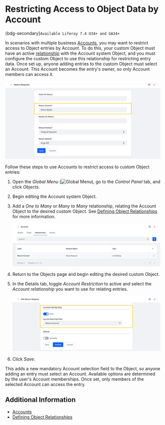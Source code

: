 # Restricting Access to Object Data by Account

{bdg-secondary}`Available Liferay 7.4 U34+ and GA34+`

In scenarios with multiple business [Accounts](../../../users-and-permissions/accounts.md), you may want to restrict access to Object entries by Account. To do this, your custom Object must have an active [relationship](./defining-object-relationships.md) with the Account system Object, and you must configure the custom Object to use this relationship for restricting entry data. Once set up, anyone adding entries to the custom Object must select an Account. This Account becomes the entry's owner, so only Account members can access it.

![Restrict access to custom Object entries by Account.](./restricting-access-to-object-data-by-account/images/01.png)

Follow these steps to use Accounts to restrict access to custom Object entries:

1. Open the *Global Menu* (![Global Menu](../../../images/icon-applications-menu.png)), go to the *Control Panel* tab, and click *Objects*.

1. Begin editing the Account system Object.

1. Add a *One to Many* or *Many to Many* relationship, relating the Account Object to the desired custom Object. See [Defining Object Relationships](./defining-object-relationships.md) for more information.

   ![Relate the Account system Object to the desired custom Object.](./restricting-access-to-object-data-by-account/images/02.png)

1. Return to the Objects page and begin editing the desired custom Object.

1. In the Details tab, toggle *Account Restriction* to active and select the *Account relationship* you want to use for relating entries.

   ![Toggle Account Restriction to active and select the Account relationship you want to use.](./restricting-access-to-object-data-by-account/images/03.png)

1. Click *Save*.

This adds a new mandatory Account selection field to the Object, so anyone adding an entry must select an Account. Available options are determined by the user's Account memberships. Once set, only members of the selected Account can access the entry.

## Additional Information

* [Accounts](../../../users-and-permissions/accounts.md)
* [Defining Object Relationships](./defining-object-relationships.md)

